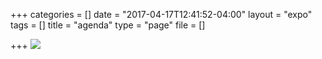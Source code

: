 +++
categories = []
date = "2017-04-17T12:41:52-04:00"
layout = "expo"
tags = []
title = "agenda"
type = "page"
file = []

+++
![](/GCTC/uploads/2017/05/03/20170501%20Agenda%20Short%20V4%20SR-1.png)

